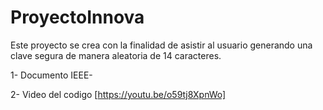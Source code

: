 # ProyectoInnova
Este proyecto se crea con la finalidad de asistir al usuario generando una clave segura de manera aleatoria de 14 caracteres. 

1- Documento IEEE- 

2- Video del codigo [https://youtu.be/o59tj8XpnWo]
